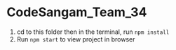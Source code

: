 # CodeSangam_Team_34
1)  cd to this folder then in the terminal, run `npm install`
2) Run `npm start` to view project in browser
